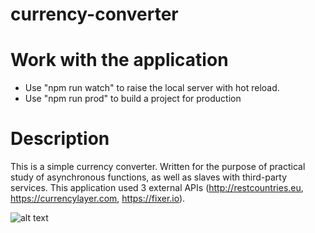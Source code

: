 # currency-converter

# Work with the application
- Use "npm run watch" to raise the local server with hot reload.
- Use "npm run prod" to build a project for production

# Description
This is a simple currency converter. Written for the purpose of practical study of asynchronous functions, as well as slaves with third-party services. This application used 3 external APIs (http://restcountries.eu, https://currencylayer.com, https://fixer.io).

![alt text](https://github.com/OlegFilinskiy/currency-converter/tree/master/src/img/screenshot.png)
